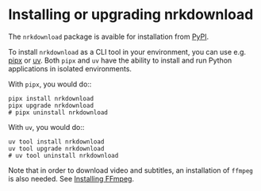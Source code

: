 # Installing or upgrading nrkdownload

The `nrkdownload` package is avaible for installation from
[PyPI](https://pypi.org/project/nrkdownload/).

To install `nrkdownload` as a CLI tool in your environment, you can use e.g.
[pipx](https://pipx.pypa.io/stable/installation/) or
[uv](https://docs.astral.sh/uv/getting-started/installation/). Both `pipx` and `uv` have
the ability to install and run Python applications in isolated environments.

With `pipx`, you would do::

```{ .shell .copy }
pipx install nrkdownload
pipx upgrade nrkdownload
# pipx uninstall nrkdownload
```

With `uv`, you would do::

```{ .shell .copy }
uv tool install nrkdownload
uv tool upgrade nrkdownload
# uv tool uninstall nrkdownload
```

Note that in order to download video and subtitles, an installation of `ffmpeg` is also
needed. See [Installing FFmpeg](/installing-ffmpeg).

